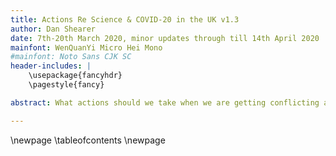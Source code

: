 ```yaml
---
title: Actions Re Science & COVID-20 in the UK v1.3
author: Dan Shearer
date: 7th-20th March 2020, minor updates through till 14th April 2020
mainfont: WenQuanYi Micro Hei Mono
#mainfont: Noto Sans CJK SC
header-includes: |
    \usepackage{fancyhdr}
    \pagestyle{fancy}

abstract: What actions should we take when we are getting conflicting advice from seemingly-authoritative sources? On 20th March 2020 the UK government published its science advice in non-technical form we can take advantage of the intense international review. This document focusses on just a few of the hundreds of points in the UK scientific evidence, including the ones to do with my speciality. The UK scientific evidence does not always agree with what the UK Prime Minister and his staff have been saying, and both deliberately contradict what the World Health Organisation strongly recommends from experience in hundreds of countries. Citizens of the UK, especially in England, should be sceptical of inconsistent statements made by UK-level ministers about when the lockdown should lift, what the England-level strategy is, and what behaviour is acceptable. UK-level ministers have no authority over COVID-19 measures and enforcement on the 10.7 million UK citizens of Wales, Northern Ireland and Scotland although they often speak as if UK-level control exists (it doesn't, although as always UK constitutional matters are a mess.) The proposed UK-level tracking app does not yet exist but the design plans seem deeply flawed and the app should not be trusted by UK citizens, certainly not as the claimed replacement for WHO recommendations.

---
```


\newpage
\tableofcontents
\newpage

